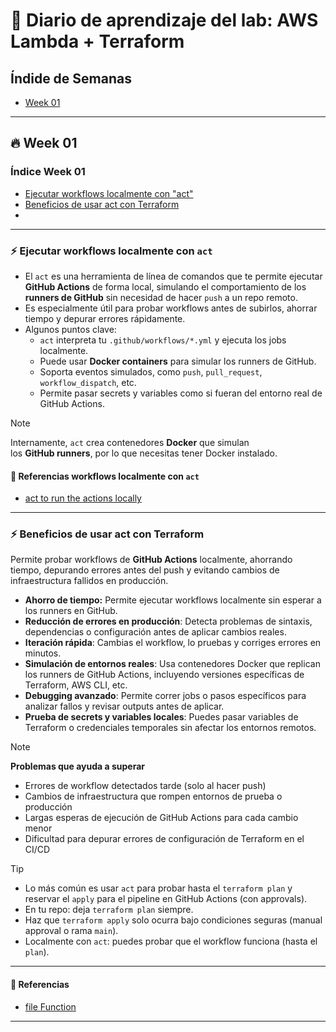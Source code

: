 # 🧪 Diario de aprendizaje del lab: AWS Lambda + Terraform

## Índide de Semanas
- [Week 01](#week-01)

---

## 🔥 Week 01 <a name="week-01"></a>

### Índice Week 01
- [Ejecutar workflows localmente con "act"](#local-act)
- [Beneficios de usar act con Terraform](#act-terraform)
- [](#)

---

### ⚡ Ejecutar workflows localmente con `act` <a name="local-act"></a>
- El `act` es una herramienta de línea de comandos que te permite ejecutar **GitHub Actions** de forma local, simulando el comportamiento de los **runners de GitHub** sin necesidad de hacer `push` a un repo remoto. 
- Es especialmente útil para probar workflows antes de subirlos, ahorrar tiempo y depurar errores rápidamente.
- Algunos puntos clave:
    - `act` interpreta tu `.github/workflows/*.yml` y ejecuta los jobs localmente.
    - Puede usar **Docker containers** para simular los runners de GitHub.
    - Soporta eventos simulados, como `push`, `pull_request`, `workflow_dispatch`, etc.
    - Permite pasar secrets y variables como si fueran del entorno real de GitHub Actions.

> [!NOTE]
> Internamente, `act` crea contenedores **Docker** que simulan<br>
> los **GitHub runners**, por lo que necesitas tener Docker instalado.

#### 🔗 Referencias workflows localmente con `act`
- [act to run the actions locally](https://github.com/nektos/act)

---

### ⚡ Beneficios de usar act con Terraform <a name="act-terraform"></a>
Permite probar workflows de **GitHub Actions** localmente, ahorrando tiempo, depurando errores antes del push y evitando cambios de infraestructura fallidos en producción.
- **Ahorro de tiempo:** Permite ejecutar workflows localmente sin esperar a los runners en GitHub.
- **Reducción de errores en producción**: Detecta problemas de sintaxis, dependencias o configuración antes de aplicar cambios reales.
- **Iteración rápida**: Cambias el workflow, lo pruebas y corriges errores en minutos.
- **Simulación de entornos reales**: Usa contenedores Docker que replican los runners de GitHub Actions, incluyendo versiones específicas de Terraform, AWS CLI, etc.
- **Debugging avanzado**: Permite correr jobs o pasos específicos para analizar fallos y revisar outputs antes de aplicar.
- **Prueba de secrets y variables locales**: Puedes pasar variables de Terraform o credenciales temporales sin afectar los entornos remotos.

> [!NOTE]
> **Problemas que ayuda a superar**<br>
> - Errores de workflow detectados tarde (solo al hacer push)
> - Cambios de infraestructura que rompen entornos de prueba o producción
> - Largas esperas de ejecución de GitHub Actions para cada cambio menor
> - Dificultad para depurar errores de configuración de Terraform en el CI/CD

> [!TIP]
> - Lo más común es usar `act` para probar hasta el `terraform plan` y reservar el `apply` para el pipeline en GitHub Actions (con approvals).
> - En tu repo: deja `terraform plan` siempre.
> - Haz que `terraform apply` solo ocurra bajo condiciones seguras (manual approval o rama `main`).
> - Localmente con `act`: puedes probar que el workflow funciona (hasta el `plan`).

---

#### 🔗 Referencias
- [file Function](https://developer.hashicorp.com/terraform/language/functions/file)

---